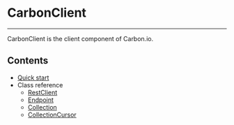 CarbonClient
==========
***

CarbonClient is the client component of Carbon.io.

Contents
---------
* [Quick start](doc/GettingStarted.md)
* Class reference
  * [RestClient](doc/classes/RestClient.md)
  * [Endpoint](doc/classes/Endpoint.md)
  * [Collection](doc/classes/Collection.md)
  * [CollectionCursor](doc/classes/CollectionCursor.md)

